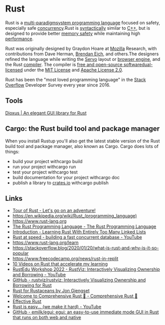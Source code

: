 # Rust

Rust is a [multi-paradigm](https://en.wikipedia.org/wiki/Multi-paradigm_programming_language)[system programming language](https://en.wikipedia.org/wiki/System_programming_language) focused on safety, especially safe [concurrency](https://en.wikipedia.org/wiki/Concurrency_(computer_science)).Rust is [syntactically](https://en.wikipedia.org/wiki/Syntax_(programming_languages)) similar to [C++](https://en.wikipedia.org/wiki/C%2B%2B), but is designed to provide better [memory safety](https://en.wikipedia.org/wiki/Memory_safety) while maintaining high [performance](https://en.wikipedia.org/wiki/Performance_(Computer)).

Rust was originally designed by Graydon Hoare at [Mozilla](https://en.wikipedia.org/wiki/Mozilla) Research, with contributions from Dave Herman, [Brendan Eich](https://en.wikipedia.org/wiki/Brendan_Eich), and others.The designers refined the language while writing the [Servo](https://en.wikipedia.org/wiki/Servo_(layout_engine)) layout or [browser engine](https://en.wikipedia.org/wiki/Browser_engine), and the Rust [compiler](https://en.wikipedia.org/wiki/Compiler). The compiler is [free and open-source software](https://en.wikipedia.org/wiki/Free_and_open-source_software)[dual-licensed](https://en.wikipedia.org/wiki/Multi-licensing) under the [MIT License](https://en.wikipedia.org/wiki/MIT_License) and [Apache License 2.0](https://en.wikipedia.org/wiki/Apache_License_2.0).

Rust has been the "most loved programming language" in the [Stack Overflow](https://en.wikipedia.org/wiki/Stack_Overflow) Developer Survey every year since 2016.

## Tools

[Dioxus | An elegant GUI library for Rust](https://dioxuslabs.com/)

## Cargo: the Rust build tool and package manager

When you install Rustup you'll also get the latest stable version of the Rust build tool and package manager, also known as Cargo. Cargo does lots of things:

- build your project withcargo build
- run your project withcargo run
- test your project withcargo test
- build documentation for your project withcargo doc
- publish a library to [crates.io](https://crates.io/) withcargo publish

## Links

- [Tour of Rust - Let's go on an adventure!](https://tourofrust.com/)
- https://en.wikipedia.org/wiki/Rust_(programming_language)
- https://www.rust-lang.org
- [The Rust Programming Language - The Rust Programming Language](https://doc.rust-lang.org/book/)
- [Introduction - Learning Rust With Entirely Too Many Linked Lists](https://rust-unofficial.github.io/too-many-lists/)
- [Rust at speed - building a fast concurrent database - YouTube](https://www.youtube.com/watch?v=s19G6n0UjsM&ab_channel=JonGjengset)
- https://www.rust-lang.org/learn
- https://stackoverflow.blog/2020/01/20/what-is-rust-and-why-is-it-so-popular
- https://www.freecodecamp.org/news/rust-in-replit
- [10 Videos on Rust that accelerate my learning](https://www.linkedin.com/pulse/10-videos-rust-accelerate-my-learning-chun-yin-vincent-lau/)
- [RustEdu Workshop 2022 - RustViz: Interactively Visualizing Ownership and Borrowing - YouTube](https://www.youtube.com/watch?v=zCF8QVkc6IY)
- [GitHub - rustviz/rustviz: Interactively Visualizing Ownership and Borrowing for Rust](https://github.com/rustviz/rustviz)
- [Rust for Rustaceans by Jon Gjengset](https://rust-for-rustaceans.com/)
- [Welcome to Comprehensive Rust 🦀 - Comprehensive Rust 🦀](https://google.github.io/comprehensive-rust/welcome.html)
- [Effective Rust](https://www.lurklurk.org/effective-rust/)
- [Rust is easy... (we make it hard) - YouTube](https://www.youtube.com/watch?v=06CVZKbNvgE)
- [GitHub - emilk/egui: egui: an easy-to-use immediate mode GUI in Rust that runs on both web and native](https://github.com/emilk/egui)
